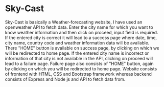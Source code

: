 # Sky-Cast
Sky-Cast is basically a Weather-forecasting website, I have used an openweather API to fetch data.
Enter the city name for which you want to know weather information and then click on proceed, input field is required.
If the entered city is correct it will lead to a success page where date, time, city name, country code and weather information data will be available.
There "HOME" button is available on success page, by clicking on which we will be redirected to home page.
If the entered city name is incorrect or information of that city is not available in the API, clicking on proceed will lead to a failure page.
Failure page also consists of "HOME" button, again by clicking on which you will be redirected to home page.
Website consists of frontend with HTML, CSS and Bootstrap framework whereas backend consists of Express and Node js and API to fetch data from.
